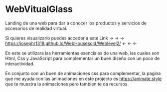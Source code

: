 # WebVitualGlass
Landing  de una web para dar a conocer los productos y servicios de accesorios de realidad virtual.

Si quieres visualizarlo puedes acceder a este Link   → → →   https://josephr1318.github.io/WebHousesold/Weblevel2/    ← ← ←

En este se utilizara las herramientas esenciales de una web, las cuales son Html, Css y JavaScript para complementar un buen diseño con un poco de interactividad.

En conjunto con un buen de animaciones css para complementar, la pagina que me ayuda con las animaciones en este projecto es https://animate.style que te muestra la animaciones pero tambien te da recursos.
